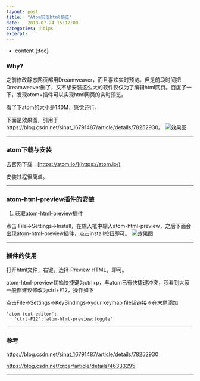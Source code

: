 ```yaml
---
layout: post
title:  "Atom实现html预览"
date:   2018-07-24 15:17:00
categories: 小tips
excerpt: 
---
```


* content
{:toc}


### Why?

之前修改静态网页都用Dreamweaver，而且喜欢实时预览。但是前段时间把Dreamweaver删了，又不想安装这么大的软件仅仅为了编辑html网页。百度了一下，发现atom+插件可以实现html网页的实时预览。

看了下atom的大小是140M，感觉还行。

下面是效果图，引用于https://blog.csdn.net/sinat_16791487/article/details/78252930。
![效果图](https://raw.githubusercontent.com/renrenyi/renrenyi.github.io/master/css/pics/atom-html-preview.png)

---

### atom下载与安装

去官网下载：[https://atom.io/](https://atom.io/)

安装过程很简单。

---

### atom-html-preview插件的安装

1. 获取atom-html-preview插件

点击 File->Settings->Install，在输入框中输入atom-html-preview，之后下面会出现atom-html-preview插件，点击install按钮即可。
![效果图](https://raw.githubusercontent.com/renrenyi/renrenyi.github.io/master/css/pics/atom-html-preview-search.png)

---

### 插件的使用

打开html文件，右键，选择  Preview HTML，即可。

atom-html-preview初始快捷键为ctrl+p，与atom已有快捷键冲突，我看到大家一般都建议修改为ctrl+F12，操作如下

点击File->Settings->KeyBindings->your keymap file超链接->在末尾添加

```
'atom-text-editor':
   'ctrl-F12':'atom-html-preview:toggle'
```

---

### 参考

https://blog.csdn.net/sinat_16791487/article/details/78252930

https://blog.csdn.net/crper/article/details/46333295

---

